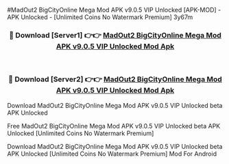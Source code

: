 #MadOut2 BigCityOnline Mega Mod APK v9.0.5 VIP Unlocked [APK-MOD] - APK Unlocked - [Unlimited Coins No Watermark Premium] 3y67m



<div align="center">

<h3>🔴 Download [Server1] 👉👉 <a href="https://momento.my/?title=MadOut2_BigCityOnline_Mega_Mod_APK_v9.0.5_VIP_Unlocked">MadOut2 BigCityOnline Mega Mod APK v9.0.5 VIP Unlocked Mod Apk</a></h3><br>

<h3>🔴 Download [Server2] 👉👉 <a href="https://momento.my/?title=MadOut2_BigCityOnline_Mega_Mod_APK_v9.0.5_VIP_Unlocked">MadOut2 BigCityOnline Mega Mod APK v9.0.5 VIP Unlocked Mod Apk</a></h3>
</div>



Download MadOut2 BigCityOnline Mega Mod APK v9.0.5 VIP Unlocked beta APK Unlocked

Free MadOut2 BigCityOnline Mega Mod APK v9.0.5 VIP Unlocked beta APK Unlocked [Unlimited Coins No Watermark Premium]

Download MadOut2 BigCityOnline Mega Mod APK v9.0.5 VIP Unlocked beta APK Unlocked [Unlimited Coins No Watermark Premium] Mod For Android
